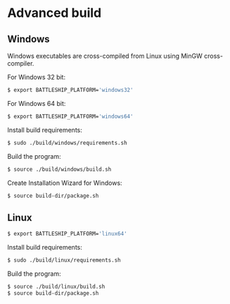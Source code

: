 # Advanced build

## Windows

Windows executables are cross-compiled from Linux
using MinGW cross-compiler.

For Windows 32 bit:

```bash
$ export BATTLESHIP_PLATFORM='windows32'
```

For Windows 64 bit:

```bash
$ export BATTLESHIP_PLATFORM='windows64'
```

Install build requirements:

```bash
$ sudo ./build/windows/requirements.sh
```

Build the program:

```bash
$ source ./build/windows/build.sh
```

Create Installation Wizard for Windows:

```bash
$ source build-dir/package.sh
```

## Linux

```bash
$ export BATTLESHIP_PLATFORM='linux64'
```

Install build requirements:

```bash
$ sudo ./build/linux/requirements.sh
```

Build the program:

```bash
$ source ./build/linux/build.sh
$ source build-dir/package.sh
```
